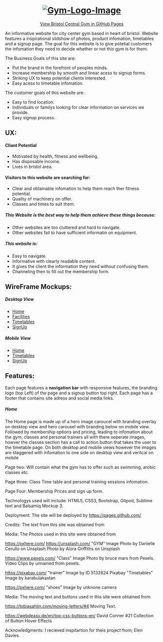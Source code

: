 <h1 align="center">
   <a href="https://jonathanw82.github.io/bristol-central-gym" target="_blank"><img src="https://github.com/jonathanw82/bristol-central-gym/blob/master/assets/images/Bristol-Gym-ReadMe-image.png" alt="Gym-Logo-Image"/></a>
 </h1>

<div align="center">
    
[View Bristol Central Gym in GitHub Pages](https://github.com/jonathanw82/bristol-central-gym)
</div>

An informative website for city center gym based in heart of bristol.
Website features a inspirational slidshow of photos, product infomation, timetables and a signup page.
The goal for this website is to give potetial customers the infomation they need to decide whether or not this gym is for them.

The Business Goals of this site are:
* Put the brand in the forefront of peoples minds.
* Increase membership by smooth and linear acess to signup forms.
* Striking UX to keep potential clients interested.
* Easy acess to timetable infomation.

The customer goals of this website are:
* Easy to find location.
* Individuals or familys looking for clear information on services we provide.
* Easy signup process.

## UX:

#### Cliant Potential
* Motivated by health, fitness and wellbeing.
* Has disposable income.
* Lives in bristol area.

#### Visitors to this website are searching for:
* Clear and obtainable infomation to help them reach ther fitness potential.
* Quality of machinery on offer.
* Classes and times to suit them.


##### This Website is the best way to help them achieve these things because:
* Other websites are too cluttered and hard to navigate.
* Other websites fail to have sufficient informatin on equipment.

##### This website is:
* Easy to navigate.
* Informative with clearly readable content.
* It gives the client the information they need without confusing them.
* Channeling then to fill out the membership form.
    
## WireFrame Mockups:
##### Desktop View
- [Home](https://github.com/jonathanw82/bristol-central-gym/blob/master/assets/WireFrame/Home-DTV.png)
- [Facilities](https://github.com/jonathanw82/bristol-central-gym/blob/master/assets/WireFrame/Facilities-DTV.png)
- [Timetables](https://github.com/jonathanw82/bristol-central-gym/blob/master/assets/WireFrame/Timetables-DTV.png)
- [SignUp](https://github.com/jonathanw82/bristol-central-gym/blob/master/assets/WireFrame/Signup-DTV.png)

##### Mobile View
- [Home](https://github.com/jonathanw82/bristol-central-gym/blob/master/assets/WireFrame/Home-MV.png)
- [Timetables](https://github.com/jonathanw82/bristol-central-gym/blob/master/assets/WireFrame/Timetable-MV.png)
- [SignUp](https://github.com/jonathanw82/bristol-central-gym/blob/master/assets/WireFrame/Signup-MV.png)

## Features:

Each page features a **navigation bar** with responsive features, the branding logo (top Left) of the page and a signup button top right. Each page has a footer that contains site adress and social media links.


##### Home
The Home page is made up of a hero image caroucel with branding overlay on desktop view and hero carousel with branding below on mobile view. Followed by membership options and pricing, leading to infomation about the gym, classes and personal trainers all with there seperate images, howver the classes section has a call to action button that takes the user to the timetable page. On both desktop and mobile views however the images are staggered with infomation to one side on desktop view and veritcal on mobile  

Page two:
Will contain what the gym has to offer such as swimming, arobic classes etc.

Page three:
Class Time table and personal training sessions infomation.

Page Four:
Membership Prices and sign up form.

Technologys used will include:
HTML5, CSS3, Bootstrap, Gitpod, Sublime text and Balsamiq Mockup 3.

Deployment: The site will be deployed by 
https://pages.github.com/

Credits:
The text from this site was obtained from


Media: The Photos used in this site were obtained from

https://pxhere.com/
https://unsplash.com/
"GYM" Image Photo by Danielle Cerullo on Unsplash
Photo by Alora Griffiths on Unsplash

https://www.pexels.com/
"Class" Image Photo by bruce mars from Pexels.
Video Clips by unnamed from pexels.

https://pixabay.com/
"trainer" Image by ID 5132824 Pixabay
"Timetables" Image by karabulakastan

https://pxhere.com/
"shoes" Image by unknone camera 

Media: The moving text and buttons used in this site were obtained from

https://tobiasahlin.com/moving-letters/#4
Moving Text.

https://webdeasy.de/en/top-css-buttons-en/
David Conner #21 Collection of Button Hover Effects

Acknowledgments:
I recieved inspitartion for theis project from;
Elen Davies.





